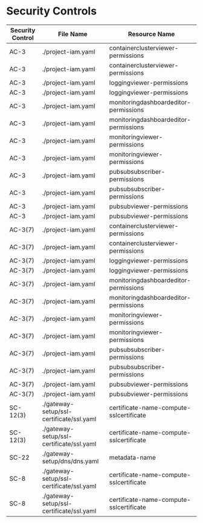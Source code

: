 # Security Controls

<!-- BEGINNING OF SECURITY CONTROLS LIST -->
|Security Control|File Name|Resource Name|
|---|---|---|
|AC-3|./project-iam.yaml|containerclusterviewer-permissions|
|AC-3|./project-iam.yaml|containerclusterviewer-permissions|
|AC-3|./project-iam.yaml|loggingviewer-permissions|
|AC-3|./project-iam.yaml|loggingviewer-permissions|
|AC-3|./project-iam.yaml|monitoringdashboardeditor-permissions|
|AC-3|./project-iam.yaml|monitoringdashboardeditor-permissions|
|AC-3|./project-iam.yaml|monitoringviewer-permissions|
|AC-3|./project-iam.yaml|monitoringviewer-permissions|
|AC-3|./project-iam.yaml|pubsubsubscriber-permissions|
|AC-3|./project-iam.yaml|pubsubsubscriber-permissions|
|AC-3|./project-iam.yaml|pubsubviewer-permissions|
|AC-3|./project-iam.yaml|pubsubviewer-permissions|
|AC-3(7)|./project-iam.yaml|containerclusterviewer-permissions|
|AC-3(7)|./project-iam.yaml|containerclusterviewer-permissions|
|AC-3(7)|./project-iam.yaml|loggingviewer-permissions|
|AC-3(7)|./project-iam.yaml|loggingviewer-permissions|
|AC-3(7)|./project-iam.yaml|monitoringdashboardeditor-permissions|
|AC-3(7)|./project-iam.yaml|monitoringdashboardeditor-permissions|
|AC-3(7)|./project-iam.yaml|monitoringviewer-permissions|
|AC-3(7)|./project-iam.yaml|monitoringviewer-permissions|
|AC-3(7)|./project-iam.yaml|pubsubsubscriber-permissions|
|AC-3(7)|./project-iam.yaml|pubsubsubscriber-permissions|
|AC-3(7)|./project-iam.yaml|pubsubviewer-permissions|
|AC-3(7)|./project-iam.yaml|pubsubviewer-permissions|
|SC-12(3)|./gateway-setup/ssl-certificate/ssl.yaml|certificate-name-compute-sslcertificate|
|SC-12(3)|./gateway-setup/ssl-certificate/ssl.yaml|certificate-name-compute-sslcertificate|
|SC-22|./gateway-setup/dns/dns.yaml|metadata-name|
|SC-8|./gateway-setup/ssl-certificate/ssl.yaml|certificate-name-compute-sslcertificate|
|SC-8|./gateway-setup/ssl-certificate/ssl.yaml|certificate-name-compute-sslcertificate|

<!-- END OF SECURITY CONTROLS LIST -->
